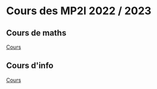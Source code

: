 # Cours des MP2I 2022 / 2023

## Cours de maths

<a href="integrale_maths_2021_2022.pdf" class="image fit">Cours</a>

## Cours d'info

<a href="integrale_info_2022_2023.pdf" class="image fit">Cours</a>
